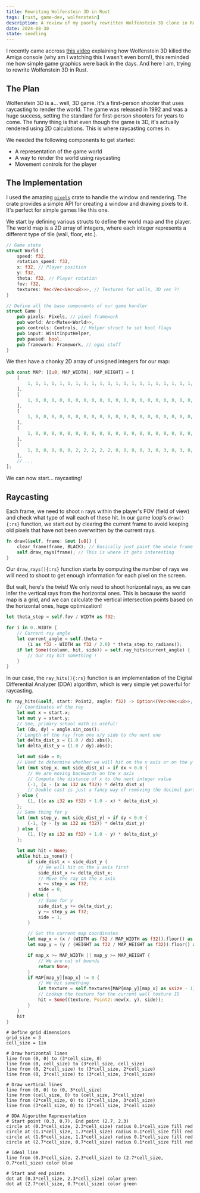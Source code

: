 ```yaml
---
title: Rewriting Wolfenstein 3D in Rust
tags: [rust, game-dev, wolfenstein]
description: A review of my poorly rewritten Wolfenstein 3D clone in Rust.
date: 2024-08-30
state: seedling
---
```


I recently came accross [this video](https://www.youtube.com/watch?v=wsADJa-23Sg) explaining how Wolfenstein 3D killed the Amiga console (why am I watching this I wasn't even born!), this reminded me how simple game graphics were back in the days. And here I am, trying to rewrite Wolfenstein 3D in Rust.

## The Plan

Wolfenstein 3D is a... well, 3D game. It's a first-person shooter that uses raycasting to render the world. The game was released in 1992 and was a huge success, setting the standard for first-person shooters for years to come. The funny thing is that even though the game is 3D, it's actually rendered using 2D calculations. This is where raycasting comes in.

We needed the following components to get started:

- A representation of the game world
- A way to render the world using raycasting
- Movement controls for the player

## The Implementation

I used the amazing [`pixels`](https://crates.io/crates/pixels) crate to handle the window and rendering. The crate provides a simple API for creating a window and drawing pixels to it. It's perfect for simple games like this one.

We start by defining various structs to define the world map and the player. The world map is a 2D array of integers, where each integer represents a different type of tile (wall, floor, etc.).

```rust
// Game state
struct World {
    speed: f32,
    rotation_speed: f32,
    x: f32, // Player position
    y: f32,
    theta: f32, // Player rotation
    fov: f32,
    textures: Vec<Vec<Vec<u8>>>, // Textures for walls, 3D vec ?!
}

// Define all the base components of our game handler
struct Game {
    pub pixels: Pixels, // pixel framework
    pub world: Arc<Mutex<World>>,
    pub controls: Controls, // Helper struct to set bool flags
    pub input: WinitInputHelper,
    pub paused: bool,
    pub framework: Framework, // egui stuff
}
```

We then have a chonky 2D array of unsigned integers for our map:

```rust
pub const MAP: [[u8; MAP_WIDTH]; MAP_HEIGHT] = [
    [
        1, 1, 1, 1, 1, 1, 1, 1, 1, 1, 1, 1, 1, 1, 1, 1, 1, 1, 1, 1, 1, 1, 1, 1,
    ],
    [
        1, 0, 0, 0, 0, 0, 0, 0, 0, 0, 0, 0, 0, 0, 0, 0, 0, 0, 0, 0, 0, 0, 0, 1,
    ],
    [
        1, 0, 0, 0, 0, 0, 0, 0, 0, 0, 0, 0, 0, 0, 0, 0, 0, 0, 0, 0, 0, 0, 0, 1,
    ],
    [
        1, 0, 0, 0, 0, 0, 0, 0, 0, 0, 0, 0, 0, 0, 0, 0, 0, 0, 0, 0, 0, 0, 0, 1,
    ],
    [
        1, 0, 0, 0, 0, 0, 2, 2, 2, 2, 2, 0, 0, 0, 0, 3, 0, 3, 0, 3, 0, 0, 0, 1,
    ],
    // ...
];
```

We can now start... raycasting!

## Raycasting

Each frame, we need to shoot `n` rays within the player's FOV (field of view) and check what type of wall each of these hit. In our game loop's `draw(){:rs}` function, we start out by clearing the current frame to avoid keeping old pixels that have not been overwritten by the current rays.

```rust
fn draw(&self, frame: &mut [u8]) {
    clear_frame(frame, BLACK); // Basically just paint the whole frame black
    self.draw_rays(frame); // This is where it gets interesting
}
```

Our `draw_rays(){:rs}` function starts by computing the number of rays we will need to shoot to get enough information for each pixel on the screen. 

But wait, here's the twist! We only need to shoot horizontal rays, as we can infer the vertical rays from the horizontal ones. This is because the world map is a grid, and we can calculate the vertical intersection points based on the horizontal ones, huge optimization!

```rust
let theta_step = self.fov / WIDTH as f32;

for i in 0..WIDTH {
    // Current ray angle
    let current_angle = self.theta + 
        (i as f32 - WIDTH as f32 / 2.0) * theta_step.to_radians();
    if let Some((column, hit, side)) = self.ray_hits(current_angle) {
        // Our ray hit something !
    }
}
```

In our case, the `ray_hits(){:rs}` function is an implementation of the Digital Differential Analyzer (DDA) algorithm, which is very simple yet powerful for raycasting.

```rust
fn ray_hits(&self, start: Point2, angle: f32) -> Option<(Vec<Vec<u8>>, Point2, u32)> {
    // Coordinates of the ray
    let mut x = start.x;
    let mut y = start.y;
    // See, primary school math is useful!
    let (dx, dy) = angle.sin_cos();
    // Length of the ray from one x/y side to the next one
    let delta_dist_x = (1.0 / dx).abs();
    let delta_dist_y = (1.0 / dy).abs();

    let mut side = 0;
    // Used to determine whether we will hit on the x axis or on the y one first
    let (mut step_x, mut side_dist_x) = if dx < 0.0 {
        // We are moving backwards on the x axis
        // Compute the distance of x to the next integer value
        (-1, (x - (x as i32 as f32)) * delta_dist_x)
        // Double cast is just a fancy way of removing the decimal part
    } else {
        (1, ((x as i32 as f32) + 1.0 - x) * delta_dist_x)
    };
    // Same thing for y
    let (mut step_y, mut side_dist_y) = if dy < 0.0 {
        (-1, (y - (y as i32 as f32)) * delta_dist_y)
    } else {
        (1, ((y as i32 as f32) + 1.0 - y) * delta_dist_y)
    };

    let mut hit = None;
    while hit.is_none() {
        if side_dist_x < side_dist_y {
            // We will hit on the x axis first
            side_dist_x += delta_dist_x;
            // Move the ray on the x axis
            x += step_x as f32;
            side = 0;
        } else {
            // Same for y
            side_dist_y += delta_dist_y;
            y += step_y as f32;
            side = 1;
        }

        // Get the current map coordinates
        let map_x = (x / (WIDTH as f32 / MAP_WIDTH as f32)).floor() as usize;
        let map_y = (y / (HEIGHT as f32 / MAP_HEIGHT as f32)).floor() as usize;

        if map_x >= MAP_WIDTH || map_y >= MAP_HEIGHT {
            // We are out of bounds
            return None;
        }
        if MAP[map_y][map_x] != 0 {
            // We hit something
            let texture = self.textures[MAP[map_y][map_x] as usize - 1].clone();
            // Lookup the texture for the current wall texture ID
            hit = Some((texture, Point2::new(x, y), side));
        }
    }
    hit
}
```

```pikchr
# Define grid dimensions
grid_size = 3
cell_size = 1in

# Draw horizontal lines
line from (0, 0) to (3*cell_size, 0)
line from (0, cell_size) to (3*cell_size, cell_size)
line from (0, 2*cell_size) to (3*cell_size, 2*cell_size)
line from (0, 3*cell_size) to (3*cell_size, 3*cell_size)

# Draw vertical lines
line from (0, 0) to (0, 3*cell_size)
line from (cell_size, 0) to (cell_size, 3*cell_size)
line from (2*cell_size, 0) to (2*cell_size, 3*cell_size)
line from (3*cell_size, 0) to (3*cell_size, 3*cell_size)

# DDA Algorithm Representation
# Start point (0.3, 0.7), End point (2.7, 2.3)
circle at (0.3*cell_size, 2.3*cell_size) radius 0.1*cell_size fill red
circle at (1.1*cell_size, 1.7*cell_size) radius 0.1*cell_size fill red
circle at (1.9*cell_size, 1.1*cell_size) radius 0.1*cell_size fill red
circle at (2.7*cell_size, 0.7*cell_size) radius 0.1*cell_size fill red

# Ideal line
line from (0.3*cell_size, 2.3*cell_size) to (2.7*cell_size, 0.7*cell_size) color blue

# Start and end points
dot at (0.3*cell_size, 2.3*cell_size) color green
dot at (2.7*cell_size, 0.7*cell_size) color green

```